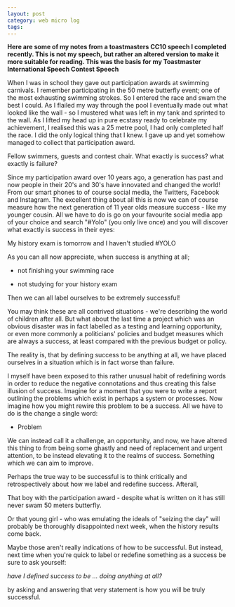 ```yaml
---
layout: post
category: web micro log
tags:
---
```


**Here are some of my notes from a toastmasters CC10 speech I completed recently. This is not my speech,
but rather an altered version to make it more suitable for reading. This was the basis for my Toastmaster International Speech Contest Speech**

When I was in school they gave out participation awards at swimming carnivals. I remember participating in the 50 metre butterfly event; one of the most exhausting swimming strokes. So I entered the race and swam the best I could. As I flailed my way through the pool I eventually made out what looked like the wall - so I mustered what was left in my tank and sprinted to the wall. As I lifted my head up in pure ecstasy ready to celebrate my achievement, I realised this was a 25 metre pool, I had only completed half the race. I did the only logical thing that I knew. I gave up and yet somehow managed to collect that participation award.

Fellow swimmers, guests and contest chair. What exactly is success? what exactly is failure?

Since my participation award over 10 years ago, a generation has past and now people in their 20's and 30's have innovated and changed the world! From our smart phones to of course social media, the Twitters, Facebook and Instagram. The excellent thing about all this is now we can of course measure how the next generation of 11 year olds measure success - like my younger cousin. All we have to do is go on your favourite social media app of your choice and search "#Yolo" (you only live once) and you will discover what exactly is success in their eyes:

My history exam is tomorrow and I haven't studied #YOLO

As you can all now appreciate, when success is anything at all;

- not finishing your swimming race

- not studying for your history exam

Then we can all label ourselves to be extremely successful!

You may think these are all contrived situations - we're describing the world of children after all. But what about the last time a project which was an obvious disaster was in fact labelled as a testing and learning opportunity, or even more commonly a politicians' policies and budget measures which are always a success, at least compared with the previous budget or policy.

The reality is, that by defining success to be anything at all, we have placed ourselves in a situation which is in fact worse than failure.

I myself have been exposed to this rather unusual habit of redefining words in order to reduce the negative connotations and thus creating this false illusion of success. Imagine for a moment that you were to write a report outlining the problems which exist in perhaps a system or processes. Now imagine how you might rewire this problem to be a success. All we have to do is the change a single word:

- Problem

We can instead call it a challenge, an opportunity, and now, we have altered this thing to from being some ghastly and need of replacement and urgent attention, to be instead elevating it to the realms of success. Something which we can aim to improve.

Perhaps the true way to be successful is to think critically and retrospectively about how we label and redefine success. Afterall,

That boy with the participation award - despite what is written on it has still never swam 50 meters butterfly.

Or that young girl - who was emulating the ideals of "seizing the day" will probably be thoroughly disappointed next week, when the history results come back.

Maybe those aren't really indications of how to be successful. But instead, next time when you're quick to label or redefine something as a success be sure to ask yourself:

_have I defined success to be ... doing anything at all?_

by asking and answering that very statement is how you will be truly successful.
